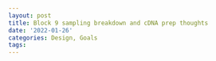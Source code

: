 ```yaml
---
layout: post
title: Block 9 sampling breakdown and cDNA prep thoughts
date: '2022-01-26'
categories: Design, Goals
tags: 
---
```

